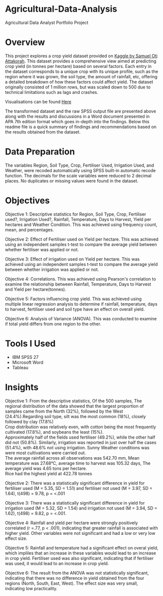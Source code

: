 # Agricultural-Data-Analysis
Agricultural Data Analyst Portfolio Project
# Overview
This project explores a crop yield dataset provided on [Kaggle by Samuel Oti Attakorah](https://www.kaggle.com/datasets/samuelotiattakorah/agriculture-crop-yield). This dataset provides a comprehensive view aimed at predicting crop yield (in tonnes per hectare) based on several factors. Each entry in the dataset corresponds to a unique crop with its unique profile, such as the region where it was grown, the soil type, the amount of rainfall, etc, offering a detailed breakdown of how these factors could affect yield. The dataset originally consisted of 1 million rows, but was scaled down to 500 due to technical limitations such as lags and crashes. <br /> 

Visualisations can be found [Here]()

The transformed dataset and the raw SPSS output file are presented above along with the results and discussions in a Word document presented in APA 7th edition format which goes in-depth into the findings. Below this readme file is a quick summary of findings and recommendations based on the results obtained from the dataset.<br />

# Data Preparation
The variables Region, Soil Type, Crop, Fertiliser Used, Irrigation Used, and Weather, were recoded automatically using SPSS built-in automatic recode function. The decimals for the scale variables were reduced to 2 decimal places. No duplicates or missing values were found in the dataset.

# Objectives
Objective 1: Descriptive statistics for Region, Soil Type, Crop, Fertiliser used?, Irrigation Used?, Rainfall, Temperature, Days to Harvest, Yield per hectares and Weather Condition. This was achieved using frequency count, mean, and percentages. <br />

Objective 2: Effect of Fertiliser used on Yield per hectare. This was achieved using an independent samples t-test to compare the average yield between whether fertiliser was applied or not. <br />

Objective 3: Effect of irrigation used on Yield per hectare. This was achieved using an independent samples t-test to compare the average yield between whether irrigation was applied or not. <br />

Objective 4: Correlations. This was achieved using Pearson's correlation to examine the relationship between Rainfall, Temperature, Days to Harvest and Yield per hectare(tonnes). <br />

Objective 5: Factors influencing crop yield. This was achieved using multiple linear regression analysis to determine if rainfall, temperature, days to harvest, fertiliser used and soil type have an effect on overall yield. <br />

Objective 6: Analysis of Variance (ANOVA). This was conducted to examine if total yield differs from one region to the other. <br />

# Tools I Used
* IBM SPSS 27
* Microsoft Word <br />
* Tableau

# Insights
Objective 1: From the descriptive statistics, Of the 500 samples, The regional distribution of the data showed that the largest proportion of samples came from the North (32%), followed by the West (24.4%).Regarding soil type, silt was the most common (18%), closely followed by clay (17.8%) <br />
Crop distribution was relatively even, with cotton being the most frequently cultivated (17.8%), and soybeans the least (15%). <br /> Approximately half of the fields used fertiliser (49.2%), while the other half did not (50.8%). Similarly, irrigation was reported in just over half the cases (51.4%), with 48.6% not using irrigation. Sunny Weather conditions was were most cultivations were carried out. <br /> The average rainfall across all observations was 542.70 mm, Mean temperature was 27.68°C, average time to harvest was 105.32 days, The average yield was 4.65 tons per hectare. <br />
Rice had the highest yield at 422.78 tonnes <br />

Objective 2: There was a statistically significant difference in yield for fertiliser used (M = 5.35, SD = 1.51) and fertiliser not used (M = 3.97, SD = 1.64), t(498) = 9.78, p = <.001 <br />

Objective 3: There was a statistically significant difference in yield for irrigation used (M = 5.32, SD = 1.54) and irrigation not used (M = 3.94, SD = 1.62), t(498) = 9.82, p = <.001. <br />

Objective 4: Rainfall and yield per hectare were strongly positively correlated (r =.77, p < .001), indicating that greater rainfall is associated with higher yield. Other variables were not significant and had a low or very low effect size. <br />

Objective 5: Rainfall and temperature had a significant effect on overal yield, which impliles that an increase in these variables would lead to an increase in crop yield. Fertiliser used was also significant, indicating that if fertiliser was used, it would lead to an increase in crop yield. <br />

Objective 6: The result from the ANOVA was not statistically significant, indicating that there was no difference in yield obtained from the four regions (North, South, East, West). The effect size was very small, indicating low practicality.
